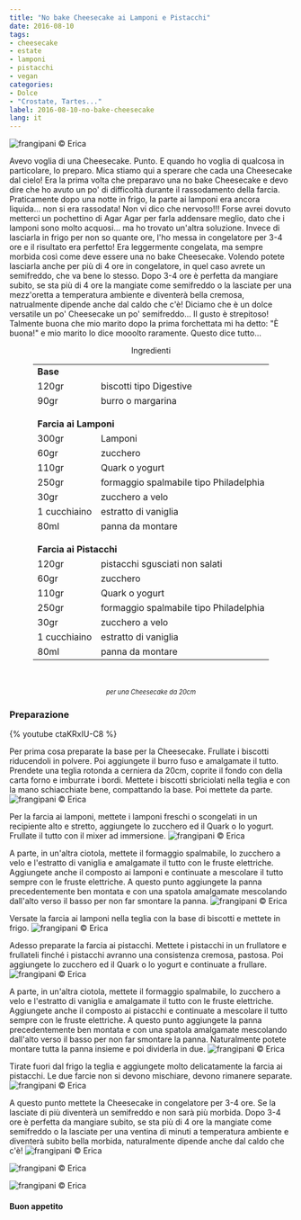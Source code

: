 ```yaml
---
title: "No bake Cheesecake ai Lamponi e Pistacchi"
date: 2016-08-10
tags:
- cheesecake
- estate
- lamponi
- pistacchi
- vegan
categories:
- Dolce
- "Crostate, Tartes..."
label: 2016-08-10-no-bake-cheesecake
lang: it
---
```

![](header.jpg "frangipani © Erica")

Avevo voglia di una Cheesecake. Punto. E quando ho voglia di qualcosa in particolare, lo preparo. Mica stiamo qui a sperare che cada una Cheesecake dal cielo! Era la prima volta che preparavo una no bake Cheesecake e devo dire che ho avuto un po' di difficoltà durante il rassodamento della farcia. Praticamente dopo una notte in frigo, la parte ai lamponi era ancora liquida... non si era rassodata! Non vi dico che nervoso!!! Forse avrei dovuto metterci un pochettino di Agar Agar per farla addensare meglio, dato che i lamponi sono molto acquosi... ma ho trovato un'altra soluzione. Invece di lasciarla in frigo per non so quante ore, l'ho messa in congelatore per 3-4 ore e il risultato era perfetto! Era leggermente congelata, ma sempre morbida così come deve essere una no bake Cheesecake. Volendo potete lasciarla anche per più di 4 ore in congelatore, in quel caso avrete un semifreddo, che va bene lo stesso. Dopo 3-4 ore è perfetta da mangiare subito, se sta più di 4 ore la mangiate come semifreddo o la lasciate per una mezz'oretta a temperatura ambiente e diventerà bella cremosa, natrualmente dipende anche dal caldo che c'è! Diciamo che è un dolce versatile un po' Cheesecake un po' semifreddo... Il gusto è strepitoso! Talmente buona che mio marito dopo la prima forchettata mi ha detto: "È buona!" e mio marito lo dice mooolto raramente. Questo dice tutto...

<div id="wrapper" style="text-align: center">
  <div id="yourdiv" style="display: inline-block;">
    <div class="ingredients">
      <div class="ingredients-title">Ingredienti</div>
      <table>
        <tbody>
          <tr>
            <td colspan="2"><b>Base</b></td>
          </tr>
          <tr>
            <td>120gr</td>
            <td>biscotti tipo Digestive</td>
          </tr>
          <tr>
            <td>90gr</td>
            <td>burro o margarina</td>
          </tr>
          <tr style="height: 15px;"></tr>
          <tr>          
            <td colspan="2"><b>Farcia ai Lamponi</b></td>
          </tr>      
          <tr>
            <td>300gr</td>
            <td>Lamponi</td>
          </tr>
          <tr>
            <td>60gr</td>
            <td>zucchero</td>
          </tr>
          <tr>
            <td>110gr</td>
            <td>Quark o yogurt</td>
          </tr>
          <tr>
            <td>250gr</td>
            <td>formaggio spalmabile tipo Philadelphia</td>
          </tr>
          <tr>
            <td>30gr</td>
            <td>zucchero a velo</td>
          </tr>
          <tr>
            <td>1 cucchiaino</td>
            <td>estratto di vaniglia</td>
          </tr>
          <tr>
            <td>80ml</td>
            <td>panna da montare</td>
          </tr>
          <tr style="height: 15px;"></tr>
          <tr>          
            <td colspan="2"><b>Farcia ai Pistacchi</b></td>
          </tr>      
          <tr>
            <td>120gr</td>
            <td>pistacchi sgusciati non salati</td>
          </tr>
          <tr>
            <td>60gr</td>
            <td>zucchero</td>
          </tr>
          <tr>
            <td>110gr</td>
            <td>Quark o yogurt</td>
          </tr>
          <tr>
            <td>250gr</td>
            <td>formaggio spalmabile tipo Philadelphia</td>
          </tr>
          <tr>
            <td>30gr</td>
            <td>zucchero a velo</td>
          </tr>
          <tr>
            <td>1 cucchiaino</td>
            <td>estratto di vaniglia</td>
          </tr>
          <tr>
            <td>80ml</td>
            <td>panna da montare</td>      
          </tr>
        </tbody>
      </table>
      <br></br>
      <i class="pull-right" style="font-size: 80%;">per una Cheesecake da 20cm</i>
    </div>
  </div>
</div>


<h3>
  <font color="grey">
    <i class="fa-solid fa-gears"></i>
  </font> Preparazione
</h3>

{% youtube ctaKRxIU-C8 %}

Per prima cosa preparate la base per la Cheesecake. Frullate i biscotti riducendoli in polvere. Poi aggiungete il burro fuso e amalgamate il tutto. Prendete una teglia rotonda a cerniera da 20cm, coprite il fondo con della carta forno e imburrate i bordi. Mettete i biscotti sbriciolati nella teglia e con la mano schiacchiate bene, compattando la base. Poi mettete da parte.
![](base.jpg "frangipani © Erica")

Per la farcia ai lamponi, mettete i lamponi freschi o scongelati in un recipiente alto e stretto, aggiungete lo zucchero ed il Quark o lo yogurt. Frullate il tutto con il mixer ad immersione.
![](lamponi.jpg "frangipani © Erica")

A parte, in un'altra ciotola, mettete il formaggio spalmabile, lo zucchero a velo e l'estratto di vaniglia e amalgamate il tutto con le fruste elettriche. Aggiungete anche il composto ai lamponi e continuate a mescolare il tutto sempre con le fruste elettriche. A questo punto aggiungete la panna precedentemente ben montata e con una spatola amalgamate mescolando dall'alto verso il basso per non far smontare la panna.
![](compostolamponi.jpg "frangipani © Erica")

Versate la farcia ai lamponi nella teglia con la base di biscotti e mettete in frigo.
![](teglia1.jpg "frangipani © Erica")

Adesso preparate la farcia ai pistacchi. Mettete i pistacchi in un frullatore e frullateli finché i pistacchi avranno una consistenza cremosa, pastosa. Poi aggiungete lo zucchero ed il Quark o lo yogurt e continuate a frullare.
![](pistacchi.jpg "frangipani © Erica")

A parte, in un'altra ciotola, mettete il formaggio spalmabile, lo zucchero a velo e l'estratto di vaniglia e amalgamate il tutto con le fruste elettriche. Aggiungete anche il composto ai pistacchi e continuate a mescolare il tutto sempre con le fruste elettriche. A questo punto aggiungete la panna precedentemente ben montata e con una spatola amalgamate mescolando dall'alto verso il basso per non far smontare la panna. Naturalmente potete montare tutta la panna insieme e poi dividerla in due.
![](compostopistacchi.jpg "frangipani © Erica")

Tirate fuori dal frigo la teglia e aggiungete molto delicatamente la farcia ai pistacchi. Le due farcie non si devono mischiare, devono rimanere separate.
![](teglia2.jpg "frangipani © Erica")

A questo punto mettete la Cheesecake in congelatore per 3-4 ore. Se la lasciate di più diventerà un semifreddo e non sarà più morbida. Dopo 3-4 ore è perfetta da mangiare subito, se sta più di 4 ore la mangiate come semifreddo o la lasciate per una ventina di minuti a temperatura ambiente e diventerà subito bella morbida, naturalmente dipende anche dal caldo che c'è!
![](risultato1.jpg "frangipani © Erica")

![](risultato2.jpg "frangipani © Erica")

![](risultato3.jpg "frangipani © Erica")

<h4>Buon appetito
  <font color="red">
    <i class="fa-regular fa-face-smile"></i>
  </font>
</h4>
